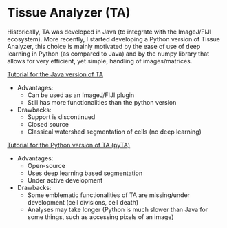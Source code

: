 # Tissue Analyzer (TA)

Historically, TA was developed in Java (to integrate with the ImageJ/FIJI ecosystem). More recently, I started developing a Python version of Tissue Analyzer, this choice is mainly motivated by the ease of use of deep learning in Python (as compared to Java) and by the numpy library that allows for very efficient, yet simple, handling of images/matrices.

[Tutorial for the Java version of TA](https://github.com/baigouy/tissue_analyzer/blob/main/TA_tutos/TA_java.md)

- Advantages:
  - Can be used as an ImageJ/FIJI plugin
  - Still has more functionalities than the python version
- Drawbacks:
  - Support is discontinued 
  - Closed source
  - Classical watershed segmentation of cells (no deep learning)

[Tutorial for the Python version of TA (pyTA)](https://github.com/baigouy/tissue_analyzer/blob/main/TA_tutos/pyTA.md)

- Advantages:
  - Open-source
  - Uses deep learning based segmentation
  - Under active development
- Drawbacks:
  - Some emblematic functionalities of TA are missing/under development (cell divisions, cell death) 
  - Analyses may take longer (Python is much slower than Java for some things, such as accessing pixels of an image)